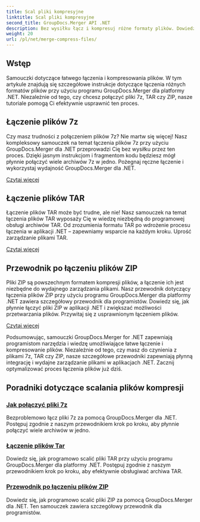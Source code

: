 ```yaml
---
title: Scal pliki kompresyjne
linktitle: Scal pliki kompresyjne
second_title: GroupDocs.Merger API .NET
description: Bez wysiłku łącz i kompresuj różne formaty plików. Dowiedz się, jak płynnie łączyć pliki 7z, TAR i ZIP, korzystając z naszych przewodników krok po kroku.
weight: 20
url: /pl/net/merge-compress-files/
---
```

## Wstęp


Samouczki dotyczące łatwego łączenia i kompresowania plików. W tym artykule znajdują się szczegółowe instrukcje dotyczące łączenia różnych formatów plików przy użyciu programu GroupDocs.Merger dla platformy .NET. Niezależnie od tego, czy chcesz połączyć pliki 7z, TAR czy ZIP, nasze tutoriale pomogą Ci efektywnie usprawnić ten proces.

## Łączenie plików 7z

Czy masz trudności z połączeniem plików 7z? Nie martw się więcej! Nasz kompleksowy samouczek na temat łączenia plików 7z przy użyciu GroupDocs.Merger dla .NET przeprowadzi Cię bez wysiłku przez ten proces. Dzięki jasnym instrukcjom i fragmentom kodu będziesz mógł płynnie połączyć wiele archiwów 7z w jedno. Pożegnaj ręczne łączenie i wykorzystaj wydajność GroupDocs.Merger dla .NET.

[Czytaj więcej](./merge-7z-files/)

## Łączenie plików TAR

Łączenie plików TAR może być trudne, ale nie! Nasz samouczek na temat łączenia plików TAR wyposaży Cię w wiedzę niezbędną do programowej obsługi archiwów TAR. Od zrozumienia formatu TAR po wdrożenie procesu łączenia w aplikacji .NET – zapewniamy wsparcie na każdym kroku. Uprość zarządzanie plikami TAR.

[Czytaj więcej](./merging-tar-files/)

## Przewodnik po łączeniu plików ZIP

Pliki ZIP są powszechnym formatem kompresji plików, a łączenie ich jest niezbędne do wydajnego zarządzania plikami. Nasz przewodnik dotyczący łączenia plików ZIP przy użyciu programu GroupDocs.Merger dla platformy .NET zawiera szczegółowy przewodnik dla programistów. Dowiedz się, jak płynnie łączyć pliki ZIP w aplikacji .NET i zwiększać możliwości przetwarzania plików. Przywitaj się z usprawnionym łączeniem plików.

[Czytaj więcej](./guide-merging-zip-files/)

Podsumowując, samouczki GroupDocs.Merger for .NET zapewniają programistom narzędzia i wiedzę umożliwiające łatwe łączenie i kompresowanie plików. Niezależnie od tego, czy masz do czynienia z plikami 7z, TAR czy ZIP, nasze szczegółowe przewodniki zapewniają płynną integrację i wydajne zarządzanie plikami w aplikacjach .NET. Zacznij optymalizować proces łączenia plików już dziś.
## Poradniki dotyczące scalania plików kompresji
### [Jak połączyć pliki 7z](./merge-7z-files/)
Bezproblemowo łącz pliki 7z za pomocą GroupDocs.Merger dla .NET. Postępuj zgodnie z naszym przewodnikiem krok po kroku, aby płynnie połączyć wiele archiwów w jedno.
### [Łączenie plików Tar](./merging-tar-files/)
Dowiedz się, jak programowo scalić pliki TAR przy użyciu programu GroupDocs.Merger dla platformy .NET. Postępuj zgodnie z naszym przewodnikiem krok po kroku, aby efektywnie obsługiwać archiwa TAR.
### [Przewodnik po łączeniu plików ZIP](./guide-merging-zip-files/)
Dowiedz się, jak programowo scalić pliki ZIP za pomocą GroupDocs.Merger dla .NET. Ten samouczek zawiera szczegółowy przewodnik dla programistów.